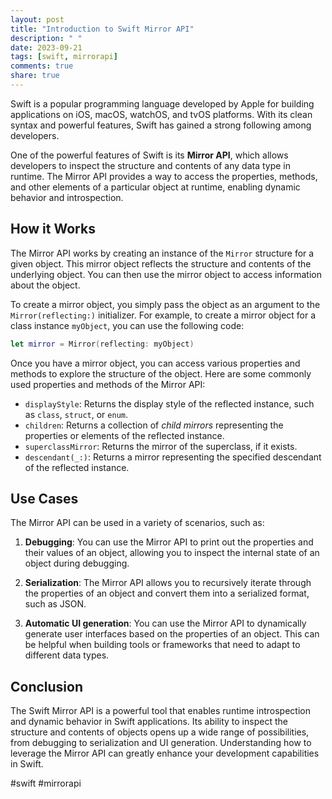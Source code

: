 ```yaml
---
layout: post
title: "Introduction to Swift Mirror API"
description: " "
date: 2023-09-21
tags: [swift, mirrorapi]
comments: true
share: true
---
```


Swift is a popular programming language developed by Apple for building applications on iOS, macOS, watchOS, and tvOS platforms. With its clean syntax and powerful features, Swift has gained a strong following among developers.

One of the powerful features of Swift is its **Mirror API**, which allows developers to inspect the structure and contents of any data type in runtime. The Mirror API provides a way to access the properties, methods, and other elements of a particular object at runtime, enabling dynamic behavior and introspection.

## How it Works

The Mirror API works by creating an instance of the `Mirror` structure for a given object. This mirror object reflects the structure and contents of the underlying object. You can then use the mirror object to access information about the object.

To create a mirror object, you simply pass the object as an argument to the `Mirror(reflecting:)` initializer. For example, to create a mirror object for a class instance `myObject`, you can use the following code:

```swift
let mirror = Mirror(reflecting: myObject)
```

Once you have a mirror object, you can access various properties and methods to explore the structure of the object. Here are some commonly used properties and methods of the Mirror API:

- `displayStyle`: Returns the display style of the reflected instance, such as `class`, `struct`, or `enum`.
- `children`: Returns a collection of *child mirrors* representing the properties or elements of the reflected instance.
- `superclassMirror`: Returns the mirror of the superclass, if it exists.
- `descendant(_:)`: Returns a mirror representing the specified descendant of the reflected instance.

## Use Cases

The Mirror API can be used in a variety of scenarios, such as:

1. **Debugging**: You can use the Mirror API to print out the properties and their values of an object, allowing you to inspect the internal state of an object during debugging.
   
2. **Serialization**: The Mirror API allows you to recursively iterate through the properties of an object and convert them into a serialized format, such as JSON.

3. **Automatic UI generation**: You can use the Mirror API to dynamically generate user interfaces based on the properties of an object. This can be helpful when building tools or frameworks that need to adapt to different data types.

## Conclusion

The Swift Mirror API is a powerful tool that enables runtime introspection and dynamic behavior in Swift applications. Its ability to inspect the structure and contents of objects opens up a wide range of possibilities, from debugging to serialization and UI generation. Understanding how to leverage the Mirror API can greatly enhance your development capabilities in Swift.

\#swift \#mirrorapi